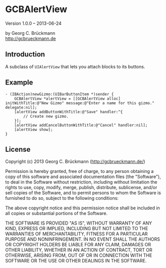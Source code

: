 # GCBAlertView

Version 1.0.0 – 2013-06-24

by Georg C. Brückmann  
<http://gcbrueckmann.de>


## Introduction

A subclass of `UIAlertView` that lets you attach blocks to its buttons.

## Example
	
	- (IBAction)newGizmo:(UIBarButtonItem *)sender {
		GCBAlertView *alertView = [[GCBAlertView alloc] initWithTitle:@"New Gizmo" message:@"Enter a name for this gizmo." delegate:nil];
		[alertView addButtonWithTitle:@"Save" handler:^{
			// Create new gizmo.
		}];
		[alertView addCancelButtonWithTitle:@"Cancel" handler:nil];
		[alertView show];
	}

## License

Copyright (c) 2013 Georg C. Brückmann (http://gcbrueckmann.de/)

Permission is hereby granted, free of charge, to any person obtaining a copy
of this software and associated documentation files (the "Software"), to deal
in the Software without restriction, including without limitation the rights
to use, copy, modify, merge, publish, distribute, sublicense, and/or sell
copies of the Software, and to permit persons to whom the Software is
furnished to do so, subject to the following conditions:

The above copyright notice and this permission notice shall be included in
all copies or substantial portions of the Software.

THE SOFTWARE IS PROVIDED "AS IS", WITHOUT WARRANTY OF ANY KIND, EXPRESS OR
IMPLIED, INCLUDING BUT NOT LIMITED TO THE WARRANTIES OF MERCHANTABILITY,
FITNESS FOR A PARTICULAR PURPOSE AND NONINFRINGEMENT. IN NO EVENT SHALL THE
AUTHORS OR COPYRIGHT HOLDERS BE LIABLE FOR ANY CLAIM, DAMAGES OR OTHER
LIABILITY, WHETHER IN AN ACTION OF CONTRACT, TORT OR OTHERWISE, ARISING FROM,
OUT OF OR IN CONNECTION WITH THE SOFTWARE OR THE USE OR OTHER DEALINGS IN
THE SOFTWARE.